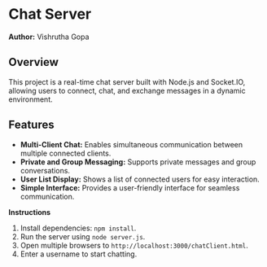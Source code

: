 # Chat Server

**Author:** Vishrutha Gopa

## Overview

This project is a real-time chat server built with Node.js and Socket.IO, allowing users to connect, chat, and exchange messages in a dynamic environment.

## Features

- **Multi-Client Chat:** Enables simultaneous communication between multiple connected clients.
- **Private and Group Messaging:** Supports private messages and group conversations.
- **User List Display:** Shows a list of connected users for easy interaction.
- **Simple Interface:** Provides a user-friendly interface for seamless communication.

**Instructions**
1. Install dependencies: `npm install`.
2. Run the server using `node server.js`.
3. Open multiple browsers to `http://localhost:3000/chatClient.html`.
4. Enter a username to start chatting.
